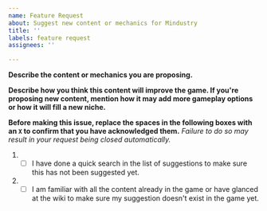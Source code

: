 ```yaml
---
name: Feature Request
about: Suggest new content or mechanics for Mindustry
title: ''
labels: feature request
assignees: ''

---
```


**Describe the content or mechanics you are proposing.**



**Describe how you think this content will improve the game. If you're proposing new content, mention how it may add more gameplay options or how it will fill a new niche.**



**Before making this issue, replace the spaces in the following boxes with an `X` to confirm that you have acknowledged them.** *Failure to do so may result in your request being closed automatically.*



1. - [ ] I have done a quick search in the list of suggestions to make sure this has not been suggested yet.
2. - [ ] I am familiar with all the content already in the game or have glanced at the wiki to make sure my suggestion doesn't exist in the game yet.
